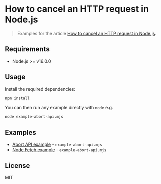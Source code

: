 # How to cancel an HTTP request in Node.js

> Examples for the article [How to cancel an HTTP request in Node.js](https://simonplend.com/how-to-cancel-an-http-request-in-node-js/).

## Requirements

- Node.js >= v16.0.0

## Usage

Install the required dependencies:

```bash
npm install
```

You can then run any example directly with `node` e.g.

```bash
node example-abort-api.mjs
```

## Examples

- [Abort API example](./example-abort-api.mjs) - `example-abort-api.mjs`
- [Node Fetch example](./example-node-fetch.mjs) - `example-abort-api.mjs`

## License

MIT
